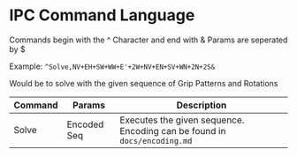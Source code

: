 # IPC Command Language

Commands begin with the ^ Character and end with &
Params are seperated by $

Example: `^Solve,NV+EH+SW+WW+E'+2W+NV+EN+SV+WN+2N+2S&`

Would be to solve with the given sequence of Grip Patterns and Rotations

| Command  | Params      | Description |
| -------- | ----------- | ----------- |
| Solve    | Encoded Seq | Executes the given sequence. Encoding can be found in `docs/encoding.md` |
